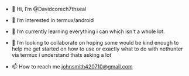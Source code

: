 - 👋 Hi, I’m @Davidcorech7thseal
- 👀 I’m interested in termux/android
- 🌱 I’m currently learning everything i can which isn't a whole lot.
- 💞️ I’m looking to collaborate on hoping some would be kind enough to help me get started on how to use or exactly what to do with nethunter via termux i understand thats asking a lot

- 📫 How to reach me johnsmith420710@gmail.com

<!---
Davidcorech7thseal/Davidcorech7thseal is a ✨ special ✨ repository because its `README.md` (this file) appears on your GitHub profile.
You can click the Preview link to take a look at your changes.
--->
